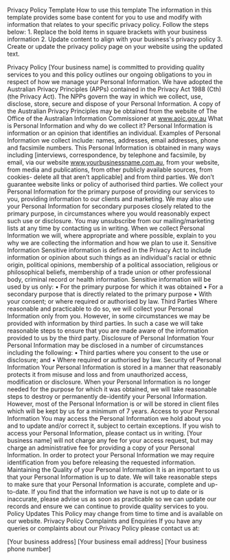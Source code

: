 Privacy Policy Template
How to use this template
The information in this template provides some base content for you to use and modify with information that relates to your specific privacy policy. Follow the steps below:
    1. Replace the bold items in square brackets with your business information
    2. Update content to align with your business's privacy policy
    3. Create or update the privacy policy page on your website using the updated text.

Privacy Policy
[Your business name] is committed to providing quality services to you and this policy outlines our ongoing obligations to you in respect of how we manage your Personal Information.
We have adopted the Australian Privacy Principles (APPs) contained in the Privacy Act 1988 (Cth) (the Privacy Act). The NPPs govern the way in which we collect, use, disclose, store, secure and dispose of your Personal Information.
A copy of the Australian Privacy Principles may be obtained from the website of The Office of the Australian Information Commissioner at www.aoic.gov.au
What is Personal Information and why do we collect it?
Personal Information is information or an opinion that identifies an individual. Examples of Personal Information we collect include: names, addresses, email addresses, phone and facsimile numbers.
This Personal Information is obtained in many ways including [interviews, correspondence, by telephone and facsimile, by email, via our website www.yourbusinessname.com.au, from your website, from media and publications, from other publicly available sources, from cookies- delete all that aren’t applicable] and from third parties. We don’t guarantee website links or policy of authorised third parties.
We collect your Personal Information for the primary purpose of providing our services to you, providing information to our clients and marketing. We may also use your Personal Information for secondary purposes closely related to the primary purpose, in circumstances where you would reasonably expect such use or disclosure. You may unsubscribe from our mailing/marketing lists at any time by contacting us in writing.
When we collect Personal Information we will, where appropriate and where possible, explain to you why we are collecting the information and how we plan to use it.
Sensitive Information
Sensitive information is defined in the Privacy Act to include information or opinion about such things as an individual's racial or ethnic origin, political opinions, membership of a political association, religious or philosophical beliefs, membership of a trade union or other professional body, criminal record or health information.
Sensitive information will be used by us only:
•	For the primary purpose for which it was obtained
•	For a secondary purpose that is directly related to the primary purpose
•	With your consent; or where required or authorised by law.
Third Parties
Where reasonable and practicable to do so, we will collect your Personal Information only from you. However, in some circumstances we may be provided with information by third parties. In such a case we will take reasonable steps to ensure that you are made aware of the information provided to us by the third party.
Disclosure of Personal Information
Your Personal Information may be disclosed in a number of circumstances including the following:
•	Third parties where you consent to the use or disclosure; and
•	Where required or authorised by law.
Security of Personal Information
Your Personal Information is stored in a manner that reasonably protects it from misuse and loss and from unauthorized access, modification or disclosure.
When your Personal Information is no longer needed for the purpose for which it was obtained, we will take reasonable steps to destroy or permanently de-identify your Personal Information. However, most of the Personal Information is or will be stored in client files which will be kept by us for a minimum of 7 years.
Access to your Personal Information
You may access the Personal Information we hold about you and to update and/or correct it, subject to certain exceptions. If you wish to access your Personal Information, please contact us in writing.
[Your business name] will not charge any fee for your access request, but may charge an administrative fee for providing a copy of your Personal Information.
In order to protect your Personal Information we may require identification from you before releasing the requested information.
Maintaining the Quality of your Personal Information
It is an important to us that your Personal Information is up to date. We  will  take reasonable steps to make sure that your Personal Information is accurate, complete and up-to-date. If you find that the information we have is not up to date or is inaccurate, please advise us as soon as practicable so we can update our records and ensure we can continue to provide quality services to you.
Policy Updates
This Policy may change from time to time and is available on our website.
Privacy Policy Complaints and Enquiries
If you have any queries or complaints about our Privacy Policy please contact us at:

[Your business address]
[Your business email address]
[Your business phone number]
